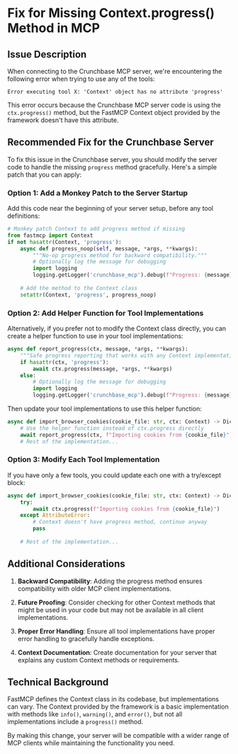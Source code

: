 # Fix for Missing Context.progress() Method in MCP

## Issue Description

When connecting to the Crunchbase MCP server, we're encountering the following error when trying to use any of the tools:

```
Error executing tool X: 'Context' object has no attribute 'progress'
```

This error occurs because the Crunchbase MCP server code is using the `ctx.progress()` method, but the FastMCP Context object provided by the framework doesn't have this attribute.

## Recommended Fix for the Crunchbase Server

To fix this issue in the Crunchbase server, you should modify the server code to handle the missing `progress` method gracefully. Here's a simple patch that you can apply:

### Option 1: Add a Monkey Patch to the Server Startup

Add this code near the beginning of your server setup, before any tool definitions:

```python
# Monkey patch Context to add progress method if missing
from fastmcp import Context
if not hasattr(Context, 'progress'):
    async def progress_noop(self, message, *args, **kwargs):
        """No-op progress method for backward compatibility."""
        # Optionally log the message for debugging
        import logging
        logging.getLogger('crunchbase_mcp').debug(f"Progress: {message}")
    
    # Add the method to the Context class
    setattr(Context, 'progress', progress_noop)
```

### Option 2: Add Helper Function for Tool Implementations

Alternatively, if you prefer not to modify the Context class directly, you can create a helper function to use in your tool implementations:

```python
async def report_progress(ctx, message, *args, **kwargs):
    """Safe progress reporting that works with any Context implementation."""
    if hasattr(ctx, 'progress'):
        await ctx.progress(message, *args, **kwargs)
    else:
        # Optionally log the message for debugging
        import logging
        logging.getLogger('crunchbase_mcp').debug(f"Progress: {message}")
```

Then update your tool implementations to use this helper function:

```python
async def import_browser_cookies(cookie_file: str, ctx: Context) -> Dict[str, Any]:
    # Use the helper function instead of ctx.progress directly
    await report_progress(ctx, f"Importing cookies from {cookie_file}")
    # Rest of the implementation...
```

### Option 3: Modify Each Tool Implementation

If you have only a few tools, you could update each one with a try/except block:

```python
async def import_browser_cookies(cookie_file: str, ctx: Context) -> Dict[str, Any]:
    try:
        await ctx.progress(f"Importing cookies from {cookie_file}")
    except AttributeError:
        # Context doesn't have progress method, continue anyway
        pass
    
    # Rest of the implementation...
```

## Additional Considerations

1. **Backward Compatibility**: Adding the progress method ensures compatibility with older MCP client implementations.

2. **Future Proofing**: Consider checking for other Context methods that might be used in your code but may not be available in all client implementations.

3. **Proper Error Handling**: Ensure all tool implementations have proper error handling to gracefully handle exceptions.

4. **Context Documentation**: Create documentation for your server that explains any custom Context methods or requirements.

## Technical Background

FastMCP defines the Context class in its codebase, but implementations can vary. The Context provided by the framework is a basic implementation with methods like `info()`, `warning()`, and `error()`, but not all implementations include a `progress()` method.

By making this change, your server will be compatible with a wider range of MCP clients while maintaining the functionality you need.